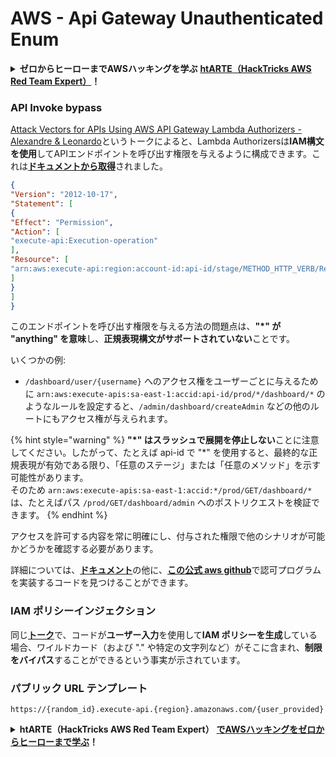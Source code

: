 # AWS - Api Gateway Unauthenticated Enum

<details>

<summary><strong>ゼロからヒーローまでAWSハッキングを学ぶ</strong> <a href="https://training.hacktricks.xyz/courses/arte"><strong>htARTE（HackTricks AWS Red Team Expert）</strong></a><strong>！</strong></summary>

HackTricksをサポートする他の方法：

- **HackTricksで企業を宣伝したい**または**HackTricksをPDFでダウンロードしたい**場合は、[**SUBSCRIPTION PLANS**](https://github.com/sponsors/carlospolop)をチェックしてください！
- [**公式PEASS＆HackTricksグッズ**](https://peass.creator-spring.com)を入手する
- [**The PEASS Family**](https://opensea.io/collection/the-peass-family)を発見し、独占的な[**NFTs**](https://opensea.io/collection/the-peass-family)のコレクションを見つける
- **💬 [Discordグループ](https://discord.gg/hRep4RUj7f)**または[telegramグループ](https://t.me/peass)に**参加**するか、**Twitter** 🐦 [**@hacktricks_live**](https://twitter.com/hacktricks_live)で**フォロー**する
- **ハッキングトリックを共有するために、[HackTricks](https://github.com/carlospolop/hacktricks)と[HackTricks Cloud](https://github.com/carlospolop/hacktricks-cloud)のGitHubリポジトリにPRを提出する**

</details>

### API Invoke bypass

[Attack Vectors for APIs Using AWS API Gateway Lambda Authorizers - Alexandre & Leonardo](https://www.youtube.com/watch?v=bsPKk7WDOnE)というトークによると、Lambda Authorizersは**IAM構文を使用**してAPIエンドポイントを呼び出す権限を与えるように構成できます。これは[**ドキュメントから取得**](https://docs.aws.amazon.com/apigateway/latest/developerguide/api-gateway-control-access-using-iam-policies-to-invoke-api.html)されました。
```json
{
"Version": "2012-10-17",
"Statement": [
{
"Effect": "Permission",
"Action": [
"execute-api:Execution-operation"
],
"Resource": [
"arn:aws:execute-api:region:account-id:api-id/stage/METHOD_HTTP_VERB/Resource-path"
]
}
]
}
```
このエンドポイントを呼び出す権限を与える方法の問題点は、**"\*" が "anything" を意味**し、**正規表現構文がサポートされていない**ことです。

いくつかの例:

* `/dashboard/user/{username}` へのアクセス権をユーザーごとに与えるために `arn:aws:execute-apis:sa-east-1:accid:api-id/prod/*/dashboard/*` のようなルールを設定すると、`/admin/dashboard/createAdmin` などの他のルートにもアクセス権が与えられます。

{% hint style="warning" %}
**"\*" はスラッシュで展開を停止しない**ことに注意してください。したがって、たとえば api-id で "\*" を使用すると、最終的な正規表現が有効である限り、「任意のステージ」または「任意のメソッド」を示す可能性があります。\
そのため `arn:aws:execute-apis:sa-east-1:accid:*/prod/GET/dashboard/*` は、たとえばパス `/prod/GET/dashboard/admin` へのポストリクエストを検証できます。
{% endhint %}

アクセスを許可する内容を常に明確にし、付与された権限で他のシナリオが可能かどうかを確認する必要があります。

詳細については、[**ドキュメント**](https://docs.aws.amazon.com/apigateway/latest/developerguide/api-gateway-control-access-using-iam-policies-to-invoke-api.html)の他に、[**この公式 aws github**](https://github.com/awslabs/aws-apigateway-lambda-authorizer-blueprints/tree/master/blueprints)で認可プログラムを実装するコードを見つけることができます。

### IAM ポリシーインジェクション

同じ[**トーク**](https://www.youtube.com/watch?v=bsPKk7WDOnE)で、コードが**ユーザー入力**を使用して**IAM ポリシーを生成**している場合、ワイルドカード（および "." や特定の文字列など）がそこに含まれ、**制限をバイパス**することができるという事実が示されています。

### パブリック URL テンプレート
```
https://{random_id}.execute-api.{region}.amazonaws.com/{user_provided}
```
<details>

<summary><strong>htARTE（HackTricks AWS Red Team Expert）</strong> <a href="https://training.hacktricks.xyz/courses/arte"><strong>でAWSハッキングをゼロからヒーローまで学ぶ</strong></a><strong>！</strong></summary>

HackTricksをサポートする他の方法：

- **HackTricksで企業を宣伝したい**または**HackTricksをPDFでダウンロードしたい**場合は、[**SUBSCRIPTION PLANS**](https://github.com/sponsors/carlospolop)をチェックしてください！
- [**公式PEASS＆HackTricksのグッズ**](https://peass.creator-spring.com)を入手する
- [**The PEASS Family**](https://opensea.io/collection/the-peass-family)を発見し、独占的な[**NFTs**](https://opensea.io/collection/the-peass-family)のコレクションを見つける
- 💬 [**Discordグループ**](https://discord.gg/hRep4RUj7f)または[**telegramグループ**](https://t.me/peass)に**参加**するか、**Twitter** 🐦 [**@hacktricks_live**](https://twitter.com/hacktricks_live)を**フォロー**する
- **HackTricks**（https://github.com/carlospolop/hacktricks）および**HackTricks Cloud**（https://github.com/carlospolop/hacktricks-cloud）のgithubリポジトリにPRを提出して、あなたのハッキングテクニックを共有してください。

</details>
